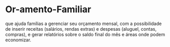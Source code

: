# Or-amento-Familiar
que ajuda famílias a gerenciar seu orçamento mensal, com a possibilidade de inserir receitas (salários, rendas extras) e despesas (aluguel, contas, compras), e gerar relatórios sobre o saldo final do mês e áreas onde podem economizar.
